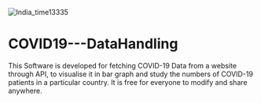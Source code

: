 ![India_time13335](https://user-images.githubusercontent.com/77800907/114296730-84fa4e80-9aca-11eb-849c-6843523d13d3.png)
# COVID19---DataHandling
This Software is developed for fetching COVID-19 Data from a website through API, to visualise it in bar graph and study the numbers of COVID-19 patients in a particular country.
It is free for everyone to modify and share anywhere.
